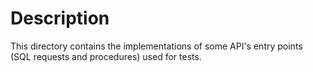 # Description

This directory contains the implementations of some API's entry points (SQL requests and procedures) used for tests.

